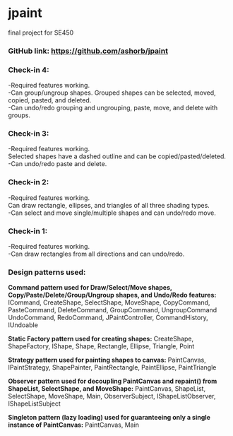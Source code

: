 # jpaint
 final project for SE450

### **GitHub link:** https://github.com/ashorb/jpaint

### **Check-in 4:**
-Required features working.
<br/>-Can group/ungroup shapes. Grouped shapes can be selected, moved, copied, pasted, and deleted.
<br/>-Can undo/redo grouping and ungrouping, paste, move, and delete with groups.

### **Check-in 3:**
-Required features working.
<br/>Selected shapes have a dashed outline and can be copied/pasted/deleted.
<br/>-Can undo/redo paste and delete.

### **Check-in 2:**
-Required features working.
<br/>Can draw rectangle, ellipses, and triangles of all three shading types.
<br/>-Can select and move single/multiple shapes and can undo/redo move.

### **Check-in 1:**
-Required features working.
<br/>-Can draw rectangles from all directions and can undo/redo.

### **Design patterns used:**

**Command pattern used for Draw/Select/Move shapes, Copy/Paste/Delete/Group/Ungroup shapes, and Undo/Redo features:** 
ICommand, CreateShape, SelectShape, MoveShape, CopyCommand, PasteCommand, DeleteCommand, GroupCommand, UngroupCommand
UndoCommand, RedoCommand, JPaintController, CommandHistory, IUndoable

**Static Factory pattern used for creating shapes:**
CreateShape, ShapeFactory, IShape, Shape, Rectangle, Ellipse, Triangle, Point

**Strategy pattern used for painting shapes to canvas:**
PaintCanvas, IPaintStrategy, ShapePainter, PaintRectangle, PaintEllipse, PaintTriangle

**Observer pattern used for decoupling PaintCanvas and repaint() from ShapeList, SelectShape, and MoveShape:**
PaintCanvas, ShapeList, SelectShape, MoveShape, Main, ObserverSubject, IShapeListObserver, IShapeListSubject

**Singleton pattern (lazy loading) used for guaranteeing only a single instance of PaintCanvas:**
PaintCanvas, Main